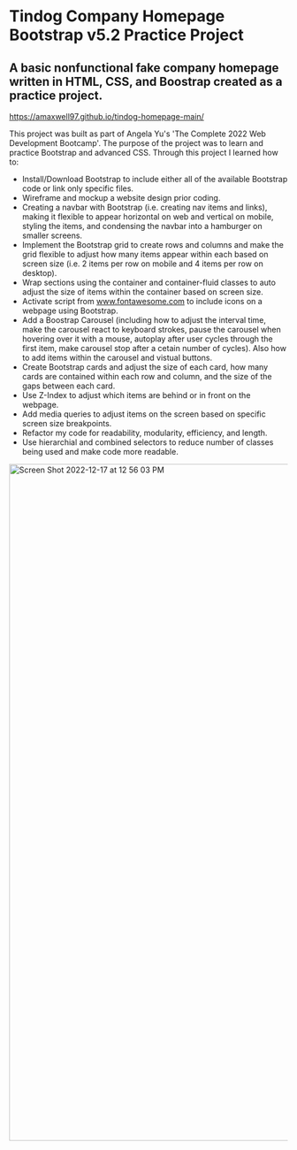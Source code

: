 # Tindog Company Homepage Bootstrap v5.2 Practice Project

## A basic nonfunctional fake company homepage written in HTML, CSS, and Boostrap created as a practice project.

https://amaxwell97.github.io/tindog-homepage-main/

This project was built as part of Angela Yu's 'The Complete 2022 Web Development Bootcamp'. The purpose of the project was to learn and practice Bootstrap and advanced CSS. Through this project I learned how to:

* Install/Download Bootstrap to include either all of the available Bootstrap code or link only specific files.
* Wireframe and mockup a website design prior coding.
* Creating a navbar with Bootstrap (i.e. creating nav items and links), making it flexible to appear horizontal on web and vertical on mobile, styling the items, and condensing the navbar into a hamburger on smaller screens. 
* Implement the Bootstrap grid to create rows and columns and make the grid flexible to adjust how many items appear within each based on screen size (i.e. 2 items per row on mobile and 4 items per row on desktop).
* Wrap sections using the container and container-fluid classes to auto adjust the size of items within the container based on screen size.
* Activate script from www.fontawesome.com to include icons on a webpage using Bootstrap.
* Add a Boostrap Carousel (including how to adjust the interval time, make the carousel react to keyboard strokes, pause the carousel when hovering over it with a mouse, autoplay after user cycles through the first item, make carousel stop after a cetain number of cycles). Also how to add items within the carousel and vistual buttons. 
* Create Bootstrap cards and adjust the size of each card, how many cards are contained within each row and column, and the size of the gaps between each card.
* Use Z-Index to adjust which items are behind or in front on the webpage.
* Add media queries to adjust items on the screen based on specific screen size breakpoints.
* Refactor my code for readability, modularity, efficiency, and length.
* Use hierarchial and combined selectors to reduce number of classes being used and make code more readable.


<img width="1224" alt="Screen Shot 2022-12-17 at 12 56 03 PM" src="https://user-images.githubusercontent.com/50509775/208257309-e57666c5-d991-48ff-a973-f736ec525ed1.png">
